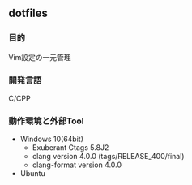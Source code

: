 ## dotfiles

### 目的
Vim設定の一元管理  

### 開発言語
C/CPP

### 動作環境と外部Tool
* Windows 10(64bit)  
  * Exuberant Ctags 5.8J2  
  * clang version 4.0.0 (tags/RELEASE_400/final)
  * clang-format version 4.0.0  
* Ubuntu
